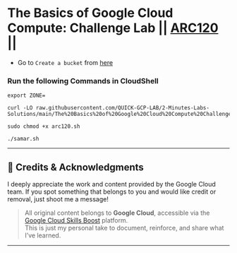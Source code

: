 # The Basics of Google Cloud Compute: Challenge Lab || [ARC120](https://www.cloudskillsboost.google/focuses/65384?parent=catalog) ||



* Go to `Create a bucket` from [here](https://console.cloud.google.com/storage/create-bucket?)

### Run the following Commands in CloudShell

```
export ZONE=
```
```
curl -LO raw.githubusercontent.com/QUICK-GCP-LAB/2-Minutes-Labs-Solutions/main/The%20Basics%20of%20Google%20Cloud%20Compute%20Challenge%20Lab/arc120.sh

sudo chmod +x arc120.sh

./samar.sh
```

---
## 🙏 Credits & Acknowledgments

I deeply appreciate the work and content provided by the Google Cloud team. If you spot something that belongs to you and would like credit or removal, just shoot me a message!

> All original content belongs to **Google Cloud**, accessible via the [Google Cloud Skills Boost](https://www.cloudskillsboost.google/) platform.  
> This is just my personal take to document, reinforce, and share what I’ve learned.

---
